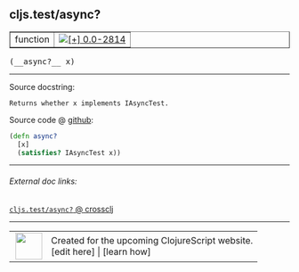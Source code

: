 ## cljs.test/async?



 <table border="1">
<tr>
<td>function</td>
<td><a href="https://github.com/cljsinfo/cljs-api-docs/tree/0.0-2814"><img valign="middle" alt="[+] 0.0-2814" title="Added in 0.0-2814" src="https://img.shields.io/badge/+-0.0--2814-lightgrey.svg"></a> </td>
</tr>
</table>


 <samp>
(__async?__ x)<br>
</samp>

---





Source docstring:

```
Returns whether x implements IAsyncTest.
```


Source code @ [github](https://github.com/clojure/clojurescript/blob/r1.7.28/src/main/cljs/cljs/test.cljs#L421-L424):

```clj
(defn async?
  [x]
  (satisfies? IAsyncTest x))
```

<!--
Repo - tag - source tree - lines:

 <pre>
clojurescript @ r1.7.28
└── src
    └── main
        └── cljs
            └── cljs
                └── <ins>[test.cljs:421-424](https://github.com/clojure/clojurescript/blob/r1.7.28/src/main/cljs/cljs/test.cljs#L421-L424)</ins>
</pre>

-->

---



###### External doc links:

[`cljs.test/async?` @ crossclj](http://crossclj.info/fun/cljs.test.cljs/async%3F.html)<br>

---

 <table>
<tr><td>
<img valign="middle" align="right" width="48px" src="http://i.imgur.com/Hi20huC.png">
</td><td>
Created for the upcoming ClojureScript website.<br>
[edit here] | [learn how]
</td></tr></table>

[edit here]:https://github.com/cljsinfo/cljs-api-docs/blob/master/cljsdoc/cljs.test_asyncQMARK.cljsdoc
[learn how]:https://github.com/cljsinfo/cljs-api-docs/wiki/cljsdoc-files

<!--

This information was too distracting to show to readers, but I'll leave it
commented here since it is helpful to:

- pretty-print the data used to generate this document
- and show how to retrieve that data



The API data for this symbol:

```clj
{:ns "cljs.test",
 :name "async?",
 :signature ["[x]"],
 :history [["+" "0.0-2814"]],
 :type "function",
 :full-name-encode "cljs.test_asyncQMARK",
 :source {:code "(defn async?\n  [x]\n  (satisfies? IAsyncTest x))",
          :title "Source code",
          :repo "clojurescript",
          :tag "r1.7.28",
          :filename "src/main/cljs/cljs/test.cljs",
          :lines [421 424]},
 :full-name "cljs.test/async?",
 :docstring "Returns whether x implements IAsyncTest."}

```

Retrieve the API data for this symbol:

```clj
;; from Clojure REPL
(require '[clojure.edn :as edn])
(-> (slurp "https://raw.githubusercontent.com/cljsinfo/cljs-api-docs/catalog/cljs-api.edn")
    (edn/read-string)
    (get-in [:symbols "cljs.test/async?"]))
```

-->
